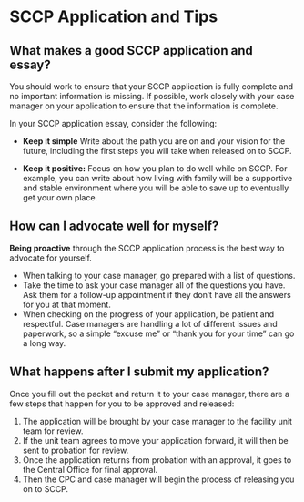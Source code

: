 # SCCP Application and Tips

## What makes a good SCCP application and essay?

You should work to ensure that your SCCP application is fully complete and no important information is missing. If possible, work closely with your case manager on your application to ensure that the information is complete.

<p><FormPreview linkText="Preview a blank SCCP application" icon /></p>

In your SCCP application essay, consider the following:

- **Keep it simple** Write about the path you are on and your vision for the future, including the first steps you will take when released on to SCCP.

- **Keep it positive:** Focus on how you plan to do well while on SCCP. For example, you can write about how living with family will be a supportive and stable environment where you will be able to save up to eventually get your own place.

## How can I advocate well for myself?

**Being proactive** through the SCCP application process is the best way to advocate for yourself.

- When talking to your case manager, go prepared with a list of questions.
- Take the time to ask your case manager all of the questions you have. Ask them for a follow-up appointment if they don’t have all the answers for you at that moment.
- When checking on the progress of your application, be patient and respectful. Case managers are handling a lot of different issues and paperwork, so a simple “excuse me” or “thank you for your time” can go a long way.

## What happens after I submit my application?

Once you fill out the packet and return it to your case manager, there are a few steps that happen for you to be approved and released:

1. The application will be brought by your case manager to the facility unit team for review.
1. If the unit team agrees to move your application forward, it will then be sent to probation for review.
1. Once the application returns from probation with an approval, it goes to the Central Office for final approval.
1. Then the CPC and case manager will begin the process of releasing you on to SCCP.
